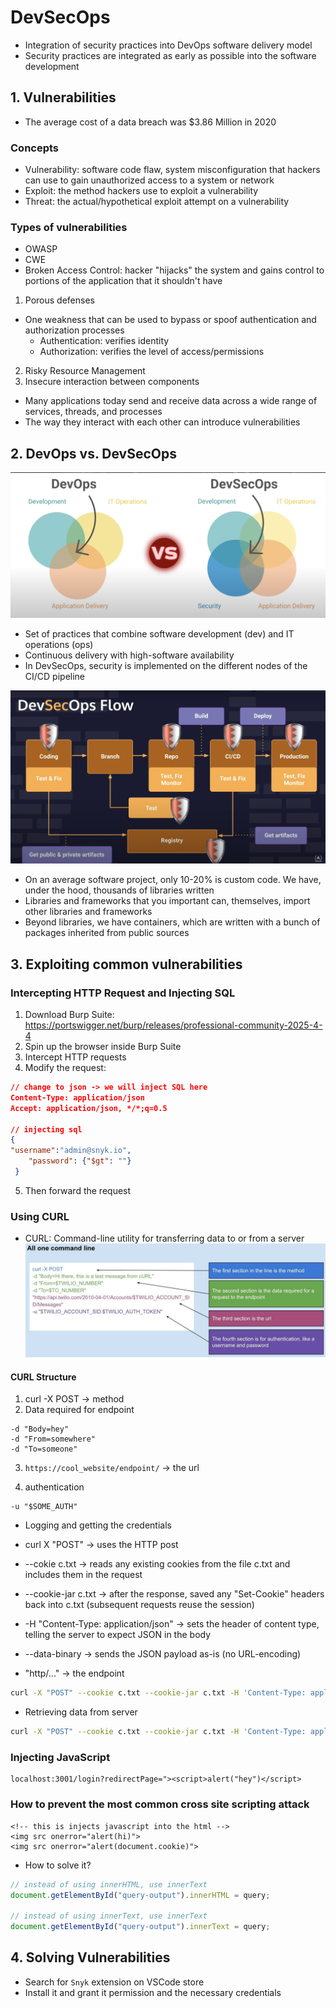 # DevSecOps

- Integration of security practices into DevOps software delivery model
- Security practices are integrated as early as possible into the software development

## 1. Vulnerabilities

- The average cost of a data breach was $3.86 Million in 2020

### Concepts

- Vulnerability: software code flaw, system misconfiguration that hackers can use to gain unauthorized access to a system or network
- Exploit: the method hackers use to exploit a vulnerability
- Threat: the actual/hypothetical exploit attempt on a vulnerability

### Types of vulnerabilities

- OWASP
- CWE
- Broken Access Control: hacker "hijacks" the system and gains control to portions of the application that it shouldn't have

1. Porous defenses

- One weakness that can be used to bypass or spoof authentication and authorization processes
  - Authentication: verifies identity
  - Authorization: verifies the level of access/permissions

2. Risky Resource Management
3. Insecure interaction between components

- Many applications today send and receive data across a wide range of services, threads, and processes
- The way they interact with each other can introduce vulnerabilities

## 2. DevOps vs. DevSecOps

![alt text](image-1.png)

- Set of practices that combine software development (dev) and IT operations (ops)
- Continuous delivery with high-software availability
- In DevSecOps, security is implemented on the different nodes of the CI/CD pipeline

![alt text](image.png)

- On an average software project, only 10-20% is custom code. We have, under the hood, thousands of libraries written
- Libraries and frameworks that you important can, themselves, import other libraries and frameworks
- Beyond libraries, we have containers, which are written with a bunch of packages inherited from public sources

## 3. Exploiting common vulnerabilities

### Intercepting HTTP Request and Injecting SQL

1. Download Burp Suite: https://portswigger.net/burp/releases/professional-community-2025-4-4
2. Spin up the browser inside Burp Suite
3. Intercept HTTP requests
4. Modify the request:

```json
// change to json -> we will inject SQL here
Content-Type: application/json
Accept: application/json, */*;q=0.5

// injecting sql
{
"username":"admin@snyk.io",
	"password": {"$gt": ""}
 }
```

5. Then forward the request

### Using CURL

- CURL: Command-line utility for transferring data to or from a server
  ![alt text](image-2.png)

#### CURL Structure

1. curl -X POST -> method
2. Data required for endpoint

```
-d "Body=hey"
-d "From=somewhere"
-d "To=someone"
```

3. `https://cool_website/endpoint/` -> the url

4. authentication

```
-u "$SOME_AUTH"
```

- Logging and getting the credentials

- curl X "POST" -> uses the HTTP post
- --cokie c.txt -> reads any existing cookies from the file c.txt and includes them in the request
- --cookie-jar c.txt -> after the response, saved any "Set-Cookie" headers back into c.txt (subsequent requests reuse the session)
- -H "Content-Type: application/json" -> sets the header of content type, telling the server to expect JSON in the body
- --data-binary -> sends the JSON payload as-is (no URL-encoding)
- "http/..." -> the endpoint

```bash
curl -X "POST" --cookie c.txt --cookie-jar c.txt -H 'Content-Type: application/json' --data-binary '{"username":"admin@snyk.io", "password":"SuperSecretPassword"}' 'http://localhost:3001/login'
```

- Retrieving data from server

```bash
curl -X "POST" --cookie c.txt --cookie-jar c.txt -H 'Content-Type: application/json' --data-binary '{"email":"admin@snyk.io", "firstname": "admin", "lastname":"admin", "country":"IL", "phone":"+123123", "layout":"../../package.json"}' "http://localhost:3001/account_details"
```

### Injecting JavaScript

```
localhost:3001/login?redirectPage="><script>alert("hey")</script>
```

### How to prevent the most common cross site scripting attack

```
<!-- this is injects javascript into the html -->
<img src onerror="alert(hi)">
<img src onerror="alert(document.cookie)">
```

- How to solve it?

```js
// instead of using innerHTML, use innerText
document.getElementById("query-output").innerHTML = query;

// instead of using innerText, use innerText
document.getElementById("query-output").innerText = query;
```

## 4. Solving Vulnerabilities

- Search for `Snyk` extension on VSCode store
- Install it and grant it permission and the necessary credentials
